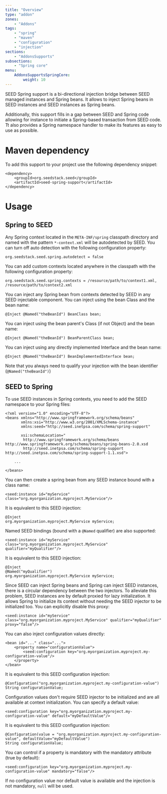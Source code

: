```yaml
---
title: "Overview"
type: "addon"
zones:
    - "Addons"
tags:
    - "spring"
    - "maven"
    - "configuration"
    - "injection"
sections:
    - "AddonsSupports"
subsections:
    - "Spring core"
menu:
    AddonsSupportsSpringCore:
        weight: 10
---
```


SEED Spring support is a bi-directional injection bridge between SEED managed instances and Spring beans. It allows to
inject Spring beans in SEED instances and SEED instances as Spring beans.

Additionally, this support fills in a gap between SEED and Spring code allowing for instance to initiate a Spring-based 
transaction from SEED code. Tt also provides a Spring namespace handler to make its features as easy to use as possible.

# Maven dependency

To add this support to your project use the following dependency snippet:

    <dependency>
        <groupId>org.seedstack.seed</groupId>
        <artifactId>seed-spring-support</artifactId>
    </dependency>

# Usage

## Spring to SEED

Any Spring context located in the `META-INF/spring` classpath directory and named with the pattern `*-context.xml` will
be autodetected by SEED. You can turn off auto detection with the following configuration property:
 
    org.seedstack.seed.spring.autodetect = false
    
You can add custom contexts located anywhere in the classpath with the following configuration property:
    
    org.seedstack.seed.spring.contexts = /resource/path/to/context1.xml, /resource/path/to/context2.xml

You can inject any Spring bean from contexts detected by SEED in any SEED injectable component. You can inject using the 
bean Class and the bean name: 

    @Inject @Named("theBeanId") BeanClass bean;

You can inject using the bean parent's Class (if not Object) and the bean name: 
    
    @Inject @Named("theBeanId") BeanParentClass bean;
    
You can inject using any directly implemented Interface and the bean name: 
    
    @Inject @Named("theBeanId") BeanImplementedInterface bean;

Note that you always need to qualify your injection with the bean identifier (`@Named("theBeanId")`)

## SEED to Spring 

To use SEED instances in Spring contexts, you need to add the SEED namespace to your Spring files:

    <?xml version="1.0" encoding="UTF-8"?>
    <beans xmlns="http://www.springframework.org/schema/beans" 
           xmlns:xsi="http://www.w3.org/2001/XMLSchema-instance"
           xmlns:seed="http://seed.inetpsa.com/schema/spring-support"
           
           xsi:schemaLocation="
            http://www.springframework.org/schema/beans http://www.springframework.org/schema/beans/spring-beans-2.0.xsd
            http://seed.inetpsa.com/schema/spring-support http://seed.inetpsa.com/schema/spring-support-1.1.xsd">
    
        ...
        
    </beans>


You can then create a spring bean from any SEED instance bound with a class name:

    <seed:instance id="myService" class="org.myorganization.myproject.MyService"/>
    
It is equivalent to this SEED injection:

    @Inject
    org.myorganization.myproject.MyService myService;
    
Named SEED bindings (bound with a `@Named` qualifier) are also supported:

    <seed:instance id="myService" class="org.myorganization.myproject.MyService" qualifier="myQualifier"/>

It is equivalent to this SEED injection:

    @Inject
    @Named("myQualifier")
    org.myorganization.myproject.MyService myService;
    
Since SEED can inject Spring beans and Spring can inject SEED instances, there is a circular dependency between the two
injectors. To alleviate this problem, SEED instances are by default proxied for lazy initialization. It allows Spring to 
initialize its context without needing the SEED injector to be initialized too. You can explicitly disable this proxy:

    <seed:instance id="myService" class="org.myorganization.myproject.MyService" qualifier="myQualifier" proxy="false"/>

You can also inject configuration values directly:

    <bean id="..." class="...">
        <property name="configurationValue">
            <seed:configuration key="org.myorganization.myproject.my-configuration-value"/>
        </property>
    </bean>
    
It is equivalent to this SEED configuration injection:

    @Configuration("org.myorganization.myproject.my-configuration-value")
    String configurationValue;
    
Configuration values don't require SEED injector to be initialized and are all available at context initialization. You 
can specify a default value:

    <seed:configuration key="org.myorganization.myproject.my-configuration-value" default="myDefaultValue"/>
            
It is equivalent to this SEED configuration injection:

    @Configuration(value = "org.myorganization.myproject.my-configuration-value", defaultValue="myDefaultValue")
    String configurationValue;
    
You can control if a property is mandatory with the mandatory attribute (true by default):
    
    <seed:configuration key="org.myorganization.myproject.my-configuration-value" mandatory="false"/>
    
If no configuration value nor default value is available and the injection is not mandatory, `null` will be used. 
    